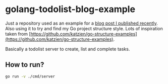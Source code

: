 # golang-todolist-blog-example

Just a repository used as an example for a [blog post I published recently](https://www.codingnagger.com/2020/09/26/go-app-structure-domain-driven-design/). Also using it to try and find my Go project structure style. 
Lots of inspiration taken from [https://github.com/katzien/go-structure-examples](https://github.com/katzien/go-structure-examples).

Basically a todolist server to create, list and complete tasks.

## How to run?

```bash
go run -v ./cmd/server
```
